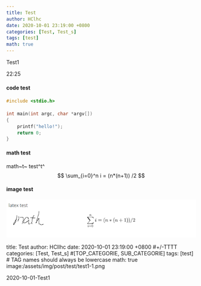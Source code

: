 ```yaml
---
title: Test
author: HClhc
date: 2020-10-01 23:19:00 +0800
categories: [Test, Test_s]
tags: [test]
math: true
---
```


Test1

22:25

#### code test

```c
#include <stdio.h>

int main(int argc, char *argv[])
{
    printf("hello!");
    return 0;
}
```



#### math test

math~t~  test^t^ 
$$
\sum_{i=0}^n i = (n*(n+1)) /2
$$


#### image test

![test1-1](../assets/img/post/test/test1-1.png)





title: Test
author: HCllhc
date: 2020-10-01 23:19:00 +0800     #+/-TTTT
categories: [Test, Test_s]	#[TOP_CATEGORIE, SUB_CATEGORIE]
tags: [test]     # TAG names should always be lowercase
math: true
image:/assets/img/post/test/test1-1.png



2020-10-01-Test1


